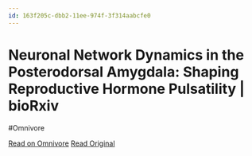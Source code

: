 ```yaml
---
id: 163f205c-dbb2-11ee-974f-3f314aabcfe0
---
```


# Neuronal Network Dynamics in the Posterodorsal Amygdala: Shaping Reproductive Hormone Pulsatility | bioRxiv
#Omnivore

[Read on Omnivore](https://omnivore.app/me/neuronal-network-dynamics-in-the-posterodorsal-amygdala-shaping--18e13a93b3f)
[Read Original](https://www.biorxiv.org/content/10.1101/2024.01.21.574304v2?rss=1)

